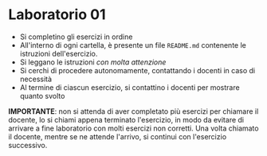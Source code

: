 
# Laboratorio 01

* Si completino gli esercizi in ordine
* All'interno di ogni cartella, è presente un file `README.md` contenente le istruzioni dell'esercizio.
* Si leggano le istruzioni *con molta attenzione*
* Si cerchi di procedere autonomamente, contattando i docenti in caso di necessità
* Al termine di ciascun esercizio, si contattino i docenti per mostrare quanto svolto

**IMPORTANTE**: non si attenda di aver completato più esercizi per chiamare il docente, lo si chiami appena terminato l'esercizio, in modo da evitare di arrivare a fine laboratorio con molti esercizi non corretti. Una volta chiamato il docente, mentre se ne attende l'arrivo, si continui con l'esercizio successivo.
